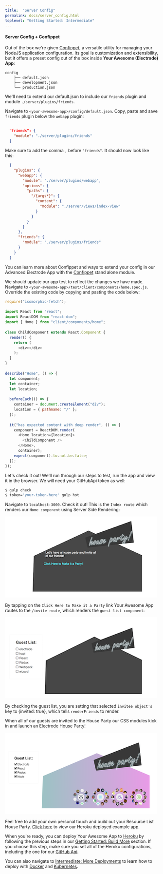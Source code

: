 ```yaml
---
title:  "Server Config"
permalink: docs/server_config.html
toplevel: "Getting Started: Intermediate"
---
```


#### Server Config + Confippet

Out of the box we're given [Confippet](https://github.com/electrode-io/electrode-confippet), a versatile utility for managing your NodeJS application configuration. Its goal is customization and extensibility, but it offers a preset config out of the box inside **Your Awesome (Electrode) App**:

```
config
    ├── default.json
    ├── development.json
    └── production.json
```

We'll need to extend our default.json to include our `friends` plugin and module `./server/plugins/friends`.

Navigate to `<your-awesome-app>/config/default.json`. Copy, paste and save `friends` plugin below the `webapp` plugin:

```json

  "friends": {
    "module": "./server/plugins/friends"
  }

```
Make sure to add the comma `,` before `"friends"`. It should now look like this:

```json
  {
    "plugins": {
      "webapp": {
        "module": "./server/plugins/webapp",
        "options": {
          "paths": {
            "/{args*}": {
              "content": {
                "module": "./server/views/index-view"
              }
            }
          }
        }
      },
      "friends": {
        "module": "./server/plugins/friends"
      }
    }
  }
```

You can learn more about Confippet and ways to extend your config in our Advanced Electrode App with the [Confippet](confippet.html) stand alone module.

We should update our app test to reflect the changes we have made. Navigate to `<your-awesome-app>/test/client/components/home.spec.js`. Override the existing code by copying and pasting the code below:

```javascript
require("isomorphic-fetch");

import React from "react";
import ReactDOM from "react-dom";
import { Home } from "client/components/home";

class ChildComponent extends React.Component {
  render() {
    return (
      <div></div>
    );
  }
}

describe("Home", () => {
  let component;
  let container;
  let location;

  beforeEach(() => {
    container = document.createElement("div");
    location = { pathname: "/" };
  });

  it("has expected content with deep render", () => {
    component = ReactDOM.render(
      <Home location={location}>
        <ChildComponent />
      </Home>,
      container);
    expect(component).to.not.be.false;
  });
});
```

Let's check it out! We'll run through our steps to test, run the app and view it in the browser. We will need your GitHubApi token as well:

```bash
$ gulp check
$ token='your-token-here' gulp hot
```

Navigate to `localhost:3000`. Check it out! This is the `Index route` which renders our `Home component` using Server Side Rendering:

![app-home-view](/img/app-home-view.png)

By tapping on the `Click Here to Make it a Party` link Your Awesome App routes to the `/invite route`, which renders the `guest list component`:

![app-guest-list](/img/app-guest-list-view.png)

By checking the guest list, you are setting that selected `invitee object's` key to {invited: true}, which tells `renderFriends` to render.

When all of our guests are invited to the House Party our CSS modules kick in and launch an Electrode House Party!

![app-party-view](/img/party-collabos.png)

Feel free to add your own personal touch and build out your Resource List House Party. [Click here](https://electrode-example-app.herokuapp.com/) to view our Heroku deployed example app.

When you're ready, you can deploy Your Awesome App to [Heroku](https://devcenter.heroku.com/categories/deployment) by following the previous steps in our [Getting Started: Build More](build_component.html) section. If you choose this step, make sure you set all of the Heroku configurations, including the one for our [GitHub Api](build_server_plugin).

You can also navigate to [Intermediate: More Deployments](more_deployments.html) to learn how to deploy with
[Docker](docker.html) and [Kubernetes](kubernetes.html).
